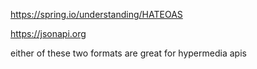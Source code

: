 https://spring.io/understanding/HATEOAS

https://jsonapi.org

either of these two formats are great for hypermedia apis
